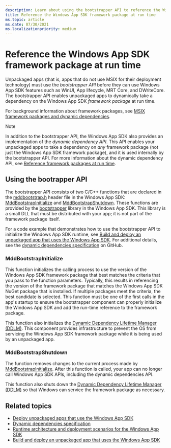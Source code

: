 ```yaml
---
description: Learn about using the bootstrapper API to reference the Windows App SDK framework package at run time.
title: Reference the Windows App SDK framework package at run time
ms.topic: article
ms.date: 07/30/2021
ms.localizationpriority: medium
---
```


# Reference the Windows App SDK framework package at run time

Unpackaged apps (that is, apps that do not use MSIX for their deployment technology) must use the *bootstrapper API* before they can use Windows App SDK features such as WinUI, App lifecycle, MRT Core, and DWriteCore. The bootstrapper API enables unpackaged apps to dynamically take a dependency on the Windows App SDK *framework package* at run time.

For background information about framework packages, see [MSIX framework packages and dynamic dependencies](../desktop/modernize/framework-packages/framework-packages-overview.md).

> [!NOTE]
> In addition to the bootstrapper API, the Windows App SDK also provides an implementation of the *dynamic dependency API*. This API enables your unpackaged apps to take a dependency on *any* framework package (not just the Windows App SDK framework package), and it is used internally by the bootstrapper API. For more information about the dynamic dependency API, see [Reference framework packages at run time](../desktop/modernize/framework-packages/use-the-dynamic-dependency-api.md).

## Using the bootrapper API

The bootstrapper API consists of two C/C++ functions that are declared in the [mddbootstrap.h](/windows/windows-app-sdk/api/win32/mddbootstrap) header file in the Windows App SDK: [MddBootstrapInitialize](/windows/windows-app-sdk/api/win32/mddbootstrap/nf-mddbootstrap-mddbootstrapinitialize) and [MddBootstrapShutdown](/windows/windows-app-sdk/api/win32/mddbootstrap/nf-mddbootstrap-mddbootstrapshutdown). These functions are provided by the [bootstrapper](deployment-architecture.md#bootstrapper) library in the Windows App SDK. This library is a small DLL that must be distributed with your app; it is not part of the framework package itself.

For a code example that demonstrates how to use the bootstrapper API to initialize the Windows App SDK runtime, see [Build and deploy an unpackaged app that uses the Windows App SDK](tutorial-unpackaged-deployment.md). For additional details, see the [dynamic dependencies specification](https://github.com/microsoft/WindowsAppSDK/blob/main/specs/dynamicdependencies/DynamicDependencies.md) on GitHub.

### MddBootstrapInitialize

This function initializes the calling process to use the version of the Windows App SDK framework package that best matches the criteria that you pass to the function parameters. Typically, this results in referencing the version of the framework package that matches the Windows App SDK NuGet package that is installed. If multiple packages meet the criteria, the best candidate is selected. This function must be one of the first calls in the app's startup to ensure the bootstrapper component can properly initialize the Windows App SDK and add the run-time reference to the framework package.

This function also initializes the [Dynamic Dependency Lifetime Manager (DDLM)](deployment-architecture.md#dynamic-dependency-lifetime-manager-ddlm). This component provides infrastructure to prevent the OS from servicing the Windows App SDK framework package while it is being used by an unpackaged app.

### MddBootstrapShutdown

The function removes changes to the current process made by [MddBootstrapInitialize](/windows/windows-app-sdk/api/win32/mddbootstrap/nf-mddbootstrap-mddbootstrapinitialize). After this function is called, your app can no longer call Windows App SDK APIs, including the dynamic dependencies API.

This function also shuts down the [Dynamic Dependency Lifetime Manager (DDLM)](deployment-architecture.md#dynamic-dependency-lifetime-manager-ddlm) so that Windows can service the framework package as necessary.

<!--
### .NET wrapper library

Although you can call the C/C++ bootstrapper API directly from .NET apps, this requires the use of [platform invoke](/dotnet/framework/interop/consuming-unmanaged-dll-functions) to call the functions. For an example that demonstrates how to do this, see the C# instructions in [Build and deploy an unpackaged app that uses the Windows App SDK](tutorial-unpackaged-deployment.md?tabs=csharp-dotnet#instructions).

In Windows App SDK 1.0 Preview 1 and later releases, you can simplify this process by using the .NET wrapper for the bootstrapper API available in the Microsoft.WindowsAppRuntime.Bootstrap.Net.dll library. This library provides a `Bootstrap` helper class with static `Initialize`, `TryInitialize`, and `Shutdown` functions that wrap calls to the unmanaged [MddBootstrapInitialize](/windows/windows-app-sdk/api/win32/mddbootstrap/nf-mddbootstrap-mddbootstrapinitialize) and [MddBootstrapShutdown](/windows/windows-app-sdk/api/win32/mddbootstrap/nf-mddbootstrap-mddbootstrapshutdown) functions for most common scenarios. For more information, see these resources:

- [Section 6.1.4](https://github.com/microsoft/WindowsAppSDK/blob/main/specs/dynamicdependencies/DynamicDependencies.md#614-microsoftwindowsapplicationmodeldynamicdependency-c) of the dynamic dependencies specification.
- [Bootstrap.cs](https://github.com/microsoft/WindowsAppSDK/blob/main/dev/Bootstrap/CS/Microsoft.WindowsAppRuntime.Bootstrap.Net/Bootstrap.cs): The open source implementation of the .NET wrapper for the bootstrapper API.
-->

## Related topics

- [Deploy unpackaged apps that use the Windows App SDK](deploy-unpackaged-apps.md)
- [Dynamic dependencies specification](https://github.com/microsoft/WindowsAppSDK/blob/main/specs/dynamicdependencies/DynamicDependencies.md)
- [Runtime architecture and deployment scenarios for the Windows App SDK](deployment-architecture.md)
- [Build and deploy an unpackaged app that uses the Windows App SDK](tutorial-unpackaged-deployment.md)
